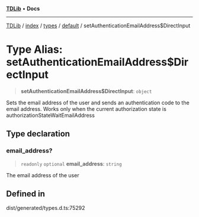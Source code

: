 [**TDLib**](../../../../../../README.md) • **Docs**

***

[TDLib](../../../../../../modules.md) / [index](../../../../../README.md) / [types](../../../README.md) / [default](../README.md) / setAuthenticationEmailAddress$DirectInput

# Type Alias: setAuthenticationEmailAddress$DirectInput

> **setAuthenticationEmailAddress$DirectInput**: `object`

Sets the email address of the user and sends an authentication code to the email address. Works only when the current authorization state is authorizationStateWaitEmailAddress

## Type declaration

### email\_address?

> `readonly` `optional` **email\_address**: `string`

The email address of the user

## Defined in

dist/generated/types.d.ts:75292
